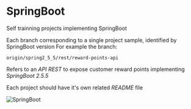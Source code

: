 # SpringBoot

Self trainning projects implementing SpringBoot

Each branch corresponding to a single project sample, identified by SpringBoot version 
For example the branch:

~~~
origin/spring2_5_5/rest/reward-points-api
~~~

Refers to an *API REST* to expose customer reward points implementing *SpringBoot 2.5.5*

Each project should have it's own related *README* file

![SpringBoot](https://img.shields.io/badge/Spring_Boot-F2F4F9?style=for-the-badge&logo=spring-boot)
